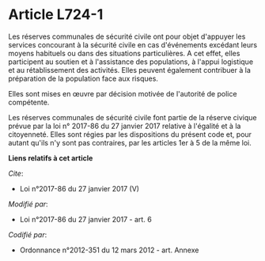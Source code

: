 # Article L724-1

Les réserves communales de sécurité civile ont pour objet d'appuyer les services concourant à la sécurité civile en cas
d'événements excédant leurs moyens habituels ou dans des situations particulières. A cet effet, elles participent au soutien
et à l'assistance des populations, à l'appui logistique et au rétablissement des activités. Elles peuvent également
contribuer à la préparation de la population face aux risques.

Elles sont mises en œuvre par décision motivée de l'autorité de police compétente.

Les réserves communales de sécurité civile font partie de la réserve civique prévue par la loi n° 2017-86 du 27 janvier 2017
relative à l'égalité et à la citoyenneté. Elles sont régies par les dispositions du présent code et, pour autant qu'ils n'y
sont pas contraires, par les articles 1er à 5 de la même loi.

**Liens relatifs à cet article**

_Cite_:

  - Loi n°2017-86 du 27 janvier 2017 (V)

_Modifié par_:

  - Loi n°2017-86 du 27 janvier 2017 - art. 6

_Codifié par_:

  - Ordonnance n°2012-351 du 12 mars 2012 - art. Annexe
